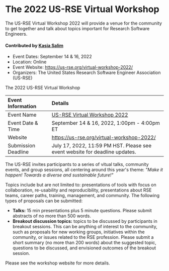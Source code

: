 # The 2022 US-RSE Virtual Workshop

The US-RSE Virtual Workshop 2022 will provide a venue for the community to get together and talk about topics important for Research Software Engineers.

#### Contributed by [Kasia Salim](https://github.com/karbarz)

- Event Dates: September 14 & 16, 2022
- Location: Online
- Event Website: https://us-rse.org/virtual-workshop-2022/
- Organizers: The United States Research Software Engineer Association (US-RSE)

The 2022 US-RSE Virtual Workshop 

Event Information | Details
:--- | :---			   
Event Name | [US-RSE Virtual Workshop 2022](https://us-rse.org/virtual-workshop-2022/)
Event Date & Time | September 14 & 16, 2022, 1:00pm - 4:00pm ET
Website | 	<https://us-rse.org/virtual-workshop-2022/>  
Submission Deadline | July 17, 2022, 11:59 PM HST. Please see event website for deadline updates.

The US-RSE invites participants to a series of vitual talks, community events, and group sessions, all centering around this year's theme: *"Make it happen! Towards a diverse and sustainable future!"*

 Topics include but are not limited to: presentations of tools with focus on collaboration, re-usability and reproducibility, presentations about RSE teams, career paths, training, management, and community.  The following types of proposals can be submitted:

* **Talks:** 15 min presentations plus 5 minute questions. Please submit abstracts of no more than 500 words.
* **Breakout discussion topics:** topics to be discussed by participants in breakout sessions. This can be anything of interest to the community, such as proposals for new working groups, initiatives within the community, or issues related to the RSE profession. Please submit a short summary (no more than 200 words) about the suggested topic, questions to be discussed, and envisioned outcomes of the breakout session.

Please see the workshop website for more details.

<!---
Publish: yes
Pinned: no
Topics: conferences and workshops, software engineering
RSS Update: 2022-05-24
--->
